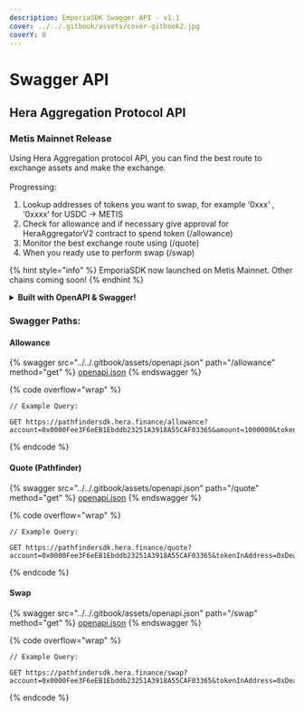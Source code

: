 ```yaml
---
description: EmporiaSDK Swagger API - v1.1
cover: ../../.gitbook/assets/cover-gitbook2.jpg
coverY: 0
---
```


# Swagger API

## Hera Aggregation Protocol API

### Metis Mainnet Release

Using Hera Aggregation protocol API, you can find the best route to exchange assets and make the exchange.\
\
Progressing:

1. Lookup addresses of tokens you want to swap, for example ‘0xxx’ , ‘0xxxx’ for USDC -> METIS
2. Check for allowance and if necessary give approval for HeraAggregatorV2 contract to spend token (/allowance)
3. Monitor the best exchange route using (/quote)
4. When you ready use to perform swap (/swap)

{% hint style="info" %}
EmporiaSDK now launched on Metis Mainnet. Other chains coming soon!
{% endhint %}

<details>

<summary><strong>Built with OpenAPI &#x26; Swagger!</strong></summary>

Design, describe, and document your API on the first open source editor supporting multiple API specifications and serialization formats. The Swagger Editor offers an easy way to get started with the OpenAPI Specification (formerly known as Swagger) as well as the AsyncAPI specification, with support for Swagger 2.0, OpenAPI 3.0, and AsyncAPI 2.\* versions.

</details>

### Swagger Paths:

#### Allowance&#x20;

{% swagger src="../../.gitbook/assets/openapi.json" path="/allowance" method="get" %}
[openapi.json](../../.gitbook/assets/openapi.json)
{% endswagger %}

{% code overflow="wrap" %}
```
// Example Query:

GET https://pathfindersdk.hera.finance/allowance?account=0x0000Fee3F6eEB1Ebddb23251A3918A55CAF03365&amount=1000000&tokenInAddress=0xEA32A96608495e54156Ae48931A7c20f0dcc1a21
```
{% endcode %}

#### Quote (Pathfinder)

{% swagger src="../../.gitbook/assets/openapi.json" path="/quote" method="get" %}
[openapi.json](../../.gitbook/assets/openapi.json)
{% endswagger %}

{% code overflow="wrap" %}
```
// Example Query:

GET https://pathfindersdk.hera.finance/quote?account=0x0000Fee3F6eEB1Ebddb23251A3918A55CAF03365&tokenInAddress=0xDeadDeAddeAddEAddeadDEaDDEAdDeaDDeAD0000&tokenInChainId=1088&tokenOutAddress=0xEA32A96608495e54156Ae48931A7c20f0dcc1a21&tokenOutChainId=1088&amount=100000000000000000000&type=exactIn
```
{% endcode %}

#### Swap

{% swagger src="../../.gitbook/assets/openapi.json" path="/swap" method="get" %}
[openapi.json](../../.gitbook/assets/openapi.json)
{% endswagger %}

{% code overflow="wrap" %}
```
// Example Query:

GET https://pathfindersdk.hera.finance/swap?account=0x0000Fee3F6eEB1Ebddb23251A3918A55CAF03365&tokenInAddress=0xDeadDeAddeAddEAddeadDEaDDEAdDeaDDeAD0000&tokenInChainId=1088&tokenOutAddress=0xEA32A96608495e54156Ae48931A7c20f0dcc1a21&tokenOutChainId=1088&amount=100000000000000000000
```
{% endcode %}
